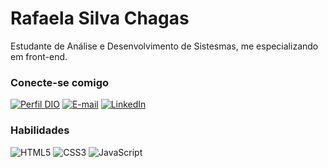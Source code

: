 # Rafaela Silva Chagas
Estudante de Análise e Desenvolvimento de Sistesmas, me especializando em front-end.

### Conecte-se comigo

[![Perfil DIO](https://img.shields.io/badge/-Meu%20Perfil%20na%20DIO-f0768b?style=for-the-badge)](https://web.dio.me/users/rafaellachagas01)
[![E-mail](https://img.shields.io/badge/-Email-ffffff?style=for-the-badge&logo=gmail&logoColor=f0768b)](Rafaela:rafaellachagas01@gmail.com)
[![LinkedIn](https://img.shields.io/badge/-LinkedIn-ffffff?style=for-the-badge&logo=linkedin&logoColor=f0768b)](https://www.linkedin.com/in/rafaela-silva-087965236/)

### Habilidades

![HTML5](https://img.shields.io/badge/HTML-ffffff?style=for-the-badge&logo=html5&logoColor=f0768b)
![CSS3](https://img.shields.io/badge/CSS3-ffffff?style=for-the-badge&logo=css3&logoColor=f0768b)
![JavaScript](https://img.shields.io/badge/JavaScript-ffffff?style=for-the-badge&logo=javascript&logoColor=f0768b)

